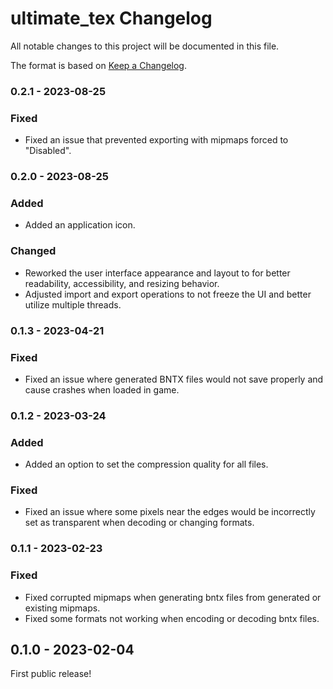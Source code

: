 # ultimate_tex Changelog
All notable changes to this project will be documented in this file.

The format is based on [Keep a Changelog](https://keepachangelog.com/en/1.0.0/).

### 0.2.1 - 2023-08-25
### Fixed
* Fixed an issue that prevented exporting with mipmaps forced to "Disabled".

### 0.2.0 - 2023-08-25
### Added
* Added an application icon.

### Changed
* Reworked the user interface appearance and layout to for better readability, accessibility, and resizing behavior.
* Adjusted import and export operations to not freeze the UI and better utilize multiple threads.

### 0.1.3 - 2023-04-21
### Fixed
* Fixed an issue where generated BNTX files would not save properly and cause crashes when loaded in game.

### 0.1.2 - 2023-03-24
### Added
* Added an option to set the compression quality for all files.

### Fixed
* Fixed an issue where some pixels near the edges would be incorrectly set as transparent when decoding or changing formats.

### 0.1.1 - 2023-02-23
### Fixed
* Fixed corrupted mipmaps when generating bntx files from generated or existing mipmaps.
* Fixed some formats not working when encoding or decoding bntx files.

## 0.1.0 - 2023-02-04
First public release!
